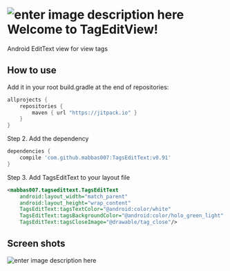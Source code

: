 ![enter image description here](https://img.shields.io/badge/Android%20Arsenal-TagsEditText-green.svg?style=true%29%5D%28https://android-arsenal.com/details/1/3581)
Welcome to TagEditView!
===================

Android EditText view for view tags 

## How to use ##


Add it in your root build.gradle at the end of repositories:
```groovy
allprojects {
	repositories {
		maven { url "https://jitpack.io" }
	}
}
```
Step 2. Add the dependency
```groovy
dependencies {
	compile 'com.github.mabbas007:TagsEditText:v0.91'
}
```
Step 3. Add TagsEditText to your layout file
```xml
<mabbas007.tagsedittext.TagsEditText
	android:layout_width="match_parent"
	android:layout_height="wrap_content"
	TagsEditText:tagsTextColor="@android:color/white"
	TagsEditText:tagsBackgroundColor="@android:color/holo_green_light"
	TagsEditText:tagsCloseImage="@drawable/tag_close"/>
```  
        
## Screen shots ##
![enter image description here](http://i.imgur.com/ZJYlsNL.png?3)
